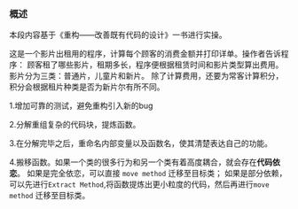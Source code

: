 ### 概述
本段内容基于《重构——改善既有代码的设计》一书进行实操。

这是一个影片出租用的程序，计算每个顾客的消费金额并打印详单。操作者告诉程序：
顾客租了哪些影片，租期多长，程序便根据租赁时间和影片类型算出费用。
影片分为三类：普通片，儿童片和新片。
除了计算费用，还要为常客计算积分，积分会根据租片种类是否为新片尔有所不同。

1.增加可靠的测试，避免重构引入新的bug

2.分解重组复杂的代码块，提炼函数。

3.在分解完毕之后，重命名内部变量以及函数名，使其清楚表达自己的功能。

4.搬移函数。如果一个类的很多行为和另一个类有着高度耦合，就会存在**代码依恋**。
    如果是完全依恋，可以直接 `move method` 迁移至目标类；
    如果是部分依赖，可以先进行`Extract Method`,将函数提炼出更小粒度的代码，然后再进行`move method` 迁移至目标类。


